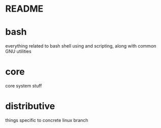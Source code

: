 README
======
# bash
everything related to bash shell using and scripting, along with common GNU utilities

# core
core system stuff

# distributive
things specific to concrete linux branch
